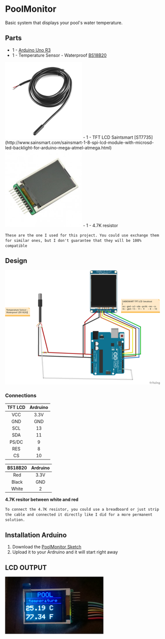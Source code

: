 # PoolMonitor

Basic system that displays your pool's water temperature.

## Parts

- 1 - [Arduino Uno R3](http://store-usa.arduino.cc/products/a000066) 
- 1 - Temperature Sensor - Waterproof [BS18B20](https://www.sparkfun.com/products/11050) <br/>
 <img src="https://github.com/mv740/PoolMonitor/blob/master/BS18B20.jpg" width="250">
- 1 - TFT LCD Saintsmart [ST7735](http://www.sainsmart.com/sainsmart-1-8-spi-lcd-module-with-microsd-led-backlight-for-arduino-mega-atmel-atmega.html) <br/>
 <img src="https://github.com/mv740/PoolMonitor/blob/master/LCD.jpg" width="250">
- 1 - 4.7K resistor 

`These are the one I used for this project. You could use exchange them for similar ones, but I don't guarantee that they will be 100% compatible` 

## Design 

<img src="https://github.com/mv740/PoolMonitor/blob/master/PoolMonitor_bb.png">

### Connections  
| TFT LCD      | Ardruino  |
|:------------:|:---------:|
| VCC          |   3.3V    |
| GND          |   GND     |
| SCL          |   13      |
| SDA          |   11      |
| PS/DC        |   9       |
| RES          |   8       |
| CS           |   10      |

| BS18B20     | Ardruino  |
|:----------:|:---------:|
| Red        | 3.3V      |
| Black      | GND       |
| White      | 2         |
**4.7K resitor between white and red**

`To connect the 4.7K resistor, you could use a breadboard or just strip the cable and connected it directly like I did for a more permanent solution.
` 

## Installation Arduino 

1. Download the [PoolMonitor Sketch](https://github.com/mv740/PoolMonitor/blob/master/PoolMonitor/PoolMonitor.ino)
2. Upload it to your Ardruino and it will start right away 

## LCD OUTPUT 

<img src="https://github.com/mv740/PoolMonitor/blob/master/LCDoutput.PNG" width="320">

